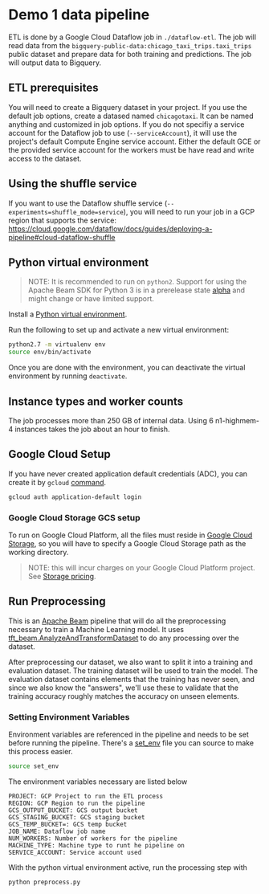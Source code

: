 # Demo 1 data pipeline

ETL is done by a Google Cloud Dataflow job in `./dataflow-etl`. The job will read data from the `bigquery-public-data:chicago_taxi_trips.taxi_trips` public dataset and prepare data for both training and predictions. The job will output data to Bigquery. 

## ETL prerequisites

You will need to create a Bigquery dataset in your project. If you use the default job options, create a datased named `chicagotaxi`. It can be named anything and customized in job options. If you do not specifiy a service account for the Dataflow job to use (`--serviceAccount`), it will use the project's default Compute Engine service account. Either the default GCE or the provided service account for the workers must be have read and write access to the dataset.

## Using the shuffle service

If you want to use the Dataflow shuffle service (`--experiments=shuffle_mode=service`), you will need to run your job in a GCP region that supports the service: https://cloud.google.com/dataflow/docs/guides/deploying-a-pipeline#cloud-dataflow-shuffle


## Python virtual environment

> NOTE: It is recommended to run on `python2`.
> Support for using the Apache Beam SDK for Python 3 is in a prerelease state [alpha](https://cloud.google.com/products/?hl=EN#product-launch-stages) and might change or have limited support.

Install a [Python virtual environment](https://packaging.python.org/guides/installing-using-pip-and-virtual-environments).

Run the following to set up and activate a new virtual environment:
```bash
python2.7 -m virtualenv env
source env/bin/activate
```

Once you are done with the environment, you can deactivate the virtual environment by running `deactivate`.


## Instance types and worker counts

The job processes more than 250 GB of internal data. Using 6 n1-highmem-4 instances takes the job about an hour to finish.

## Google Cloud Setup 
If you have never created application default credentials (ADC), you can create it by `gcloud` [command](https://cloud.google.com/sdk/gcloud/reference/projects/list). 

```bash
gcloud auth application-default login
```
### Google Cloud Storage GCS setup
To run on Google Cloud Platform, all the files must reside in [Google Cloud Storage](https://cloud.google.com/storage/docs/creating-buckets), so you will have to specify a Google Cloud Storage path as the working directory.

> NOTE: this will incur charges on your Google Cloud Platform project. See [Storage pricing](https://cloud.google.com/storage/pricing).

## Run Preprocessing
This is an [Apache Beam](https://beam.apache.org/) pipeline that will do all the preprocessing necessary to train a Machine Learning model.
It uses [tft_beam.AnalyzeAndTransformDataset](https://github.com/tensorflow/transform/blob/master/docs/api_docs/python/tft_beam/AnalyzeAndTransformDataset.md) to do any processing over the dataset.

After preprocessing our dataset, we also want to split it into a training and evaluation dataset.
The training dataset will be used to train the model.
The evaluation dataset contains elements that the training has never seen, and since we also know the "answers", we'll use these to validate that the training accuracy roughly matches the accuracy on unseen elements.

### Setting Environment Variables
Environment variables are referenced in the pipeline and needs to be set before running the pipeline. There's a [set_env](set_env) file you can source to make this process easier. 

```bash
source set_env
```
The environment variables necessary are listed below
```
PROJECT: GCP Project to run the ETL process 
REGION: GCP Region to run the pipeline
GCS_OUTPUT_BUCKET: GCS output bucket
GCS_STAGING_BUCKET: GCS staging bucket
GCS_TEMP_BUCKET=: GCS temp bucket
JOB_NAME: Dataflow job name
NUM_WORKERS: Number of workers for the pipeline
MACHINE_TYPE: Machine type to runt he pipeline on
SERVICE_ACCOUNT: Service account used
```

With the python virtual environment active, run the processing step with 
```bash
python preprocess.py
  ```
